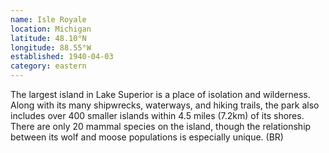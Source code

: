 ```yaml
---
name: Isle Royale
location: Michigan
latitude: 48.10°N
longitude: 88.55°W
established: 1940-04-03
category: eastern
---
```


The largest island in Lake Superior is a place of isolation and wilderness. Along with its many shipwrecks, waterways, and hiking trails, the park also includes over 400 smaller islands within 4.5 miles (7.2km) of its shores. There are only 20 mammal species on the island, though the relationship between its wolf and moose populations is especially unique. (BR)
